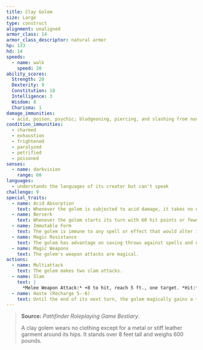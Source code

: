 ```yaml
---
title: Clay Golem
size: Large
type: construct
alignment: unaligned
armor_class: 14
armor_class_descriptor: natural armor
hp: 133
hd: 14
speeds:
  - name: walk
    speed: 20
ability_scores:
  Strength: 20
  Dexterity: 9
  Constitution: 18
  Intelligence: 3
  Wisdom: 8
  Charisma: 1
damage_immunities:
  - acid, poison, psychic; bludgeoning, piercing, and slashing from nonmagical attacks that aren't adamantine
condition_immunities:
  - charmed
  - exhaustion
  - frightened
  - paralyzed
  - petrified
  - poisoned
senses:
  - name: darkvision
    range: 60
languages:
  - understands the languages of its creator but can't speak
challenge: 9
special_traits:
  - name: Acid Absorption
    text: Whenever the golem is subjected to acid damage, it takes no damage and instead regains a number of hit points equal to the acid damage dealt.
  - name: Berserk
    text: Whenever the golem starts its turn with 60 hit points or fewer, roll a d6. On a 6, the golem goes berserk. On each of its turns while berserk, the golem attacks the nearest creature it can see. If no creature is near enough to move to and attack, the golem attacks an object, with preference for an object smaller than itself. Once the golem goes berserk, it continues to do so until it is destroyed or regains all its hit points.
  - name: Immutable Form
    text: The golem is immune to any spell or effect that would alter its form.
  - name: Magic Resistance
    text: The golem has advantage on saving throws against spells and other magical effects.
  - name: Magic Weapons
    text: The golem's weapon attacks are magical.
actions:
  - name: Multiattack
    text: The golem makes two slam attacks.
  - name: Slam
    text: |
      *Melee Weapon Attack:* +8 to hit, reach 5 ft., one target. *Hit:* 16 (2d10 + 5) bludgeoning damage. If the target is a creature, it must succeed on a DC 15  Constitution saving throw or have its hit point maximum reduced by an amount equal to the damage taken. The target dies if this attack reduces its hit point maximum to 0. The reduction lasts until removed by the greater restoration spell or other magic.
  - name: Haste (Recharge 5--6)
    text: Until the end of its next turn, the golem magically gains a +2 bonus to its AC, has advantage on Dexterity saving throws, and can use its slam attack as a bonus action.
---
```


> **Source:** *Pathfinder Roleplaying Game Bestiary*.
>
> A clay golem wears no clothing except for a metal or stiff leather garment around its hips. It stands over 8 feet tall and weighs 600 pounds.
